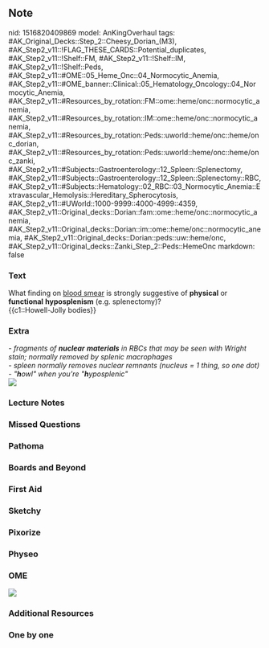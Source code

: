 ## Note
nid: 1516820409869
model: AnKingOverhaul
tags: #AK_Original_Decks::Step_2::Cheesy_Dorian_(M3), #AK_Step2_v11::!FLAG_THESE_CARDS::Potential_duplicates, #AK_Step2_v11::!Shelf::FM, #AK_Step2_v11::!Shelf::IM, #AK_Step2_v11::!Shelf::Peds, #AK_Step2_v11::#OME::05_Heme_Onc::04_Normocytic_Anemia, #AK_Step2_v11::#OME_banner::Clinical::05_Hematology_Oncology::04_Normocytic_Anemia, #AK_Step2_v11::#Resources_by_rotation::FM::ome::heme/onc::normocytic_anemia, #AK_Step2_v11::#Resources_by_rotation::IM::ome::heme/onc::normocytic_anemia, #AK_Step2_v11::#Resources_by_rotation::Peds::uworld::heme/onc::heme/onc_dorian, #AK_Step2_v11::#Resources_by_rotation::Peds::uworld::heme/onc::heme/onc_zanki, #AK_Step2_v11::#Subjects::Gastroenterology::12_Spleen::Splenectomy, #AK_Step2_v11::#Subjects::Gastroenterology::12_Spleen::Splenectomy::RBC, #AK_Step2_v11::#Subjects::Hematology::02_RBC::03_Normocytic_Anemia::Extravascular_Hemolysis::Hereditary_Spherocytosis, #AK_Step2_v11::#UWorld::1000-9999::4000-4999::4359, #AK_Step2_v11::Original_decks::Dorian::fam::ome::heme/onc::normocytic_anemia, #AK_Step2_v11::Original_decks::Dorian::im::ome::heme/onc::normocytic_anemia, #AK_Step2_v11::Original_decks::Dorian::peds::uw::heme/onc, #AK_Step2_v11::Original_decks::Zanki_Step_2::Peds::HemeOnc
markdown: false

### Text
<div>
  What finding on <u>blood smear</u> is strongly suggestive of
  <b>physical</b> or <b>functional</b> <b>hyposplenism</b> (e.g.
  splenectomy)?
</div>
<div>
  {{c1::Howell-Jolly bodies}}
</div>

### Extra
<div>
  <div>
    <i>- fragments of <b>nuclear</b> <b>materials</b> in RBCs that
    may be seen with Wright stain; normally removed by splenic
    macrophages</i>
  </div>
  <div>
    <i>- spleen normally removes nuclear remnants (nucleus = 1
    thing, so one dot)</i>
  </div>
  <div>
    <i>- "<b>h</b>owl" when you're "<b>h</b>yposplenic"</i>
  </div>
</div>
<div><img src="paste-118944824295865.jpg"></div>

### Lecture Notes


### Missed Questions


### Pathoma


### Boards and Beyond


### First Aid


### Sketchy


### Pixorize


### Physeo


### OME
<div class="ome-widget">
  <a href=
  "https://onlinemeded.org/spa/hematology-oncology/normocytic-anemia/acquire?ref=anki">
  <img src="_OME_AnkiFlashcards_Lesson_6.png"></a>
</div>

### Additional Resources


### One by one

